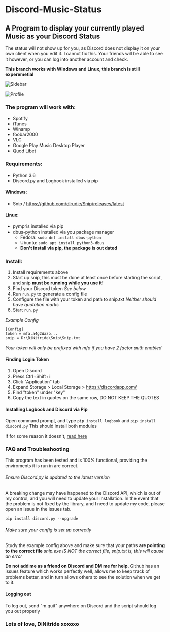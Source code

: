 # Discord-Music-Status
## A Program to display your currently played Music as your Discord Status

The status will not show up for you, as Discord does not display it on your own client when you edit it. I cannot fix this. Your friends will be able to see it however, or you can log into another account and check.

**This branch works with Windows and Linux, this branch is still experemetial**

![Sidebar](http://storage.dinitride.win/sidebar_example.png)

![Profile](http://storage.dinitride.win/profile_example.png)

### The program will work with:
- Spotify
- iTunes
- Winamp
- foobar2000
- VLC
- Google Play Music Desktop Player
- Quod Libet

### Requirements:
- Python 3.6
- Discord.py and Logbook installed via pip

#### Windows:
- Snip / https://github.com/dlrudie/Snip/releases/latest

#### Linux:
- pympris installed via pip
- dbus-python installed via you package manager 
    - Fedora: ```sudo dnf install dbus-python```
    - Ubuntu: ```sudo apt install python3-dbus```
    - **Don't install via pip, the package is out dated**
    
### Install:
1. Install requirements above
2. Start up snip, this must be done at least once before starting the script, and snip **must be running while you use it!**
3. Find your Discord token *See below*
4. Run `run.py` to generate a config file
5. Configure the file with your token and path to snip.txt *Neither should have quotation marks*
6. Start `run.py`

*Example Config*
```
[Config]
token = mfa.a4g2Wazb... 
snip = D:\DiNitride\Snip\Snip.txt
```

*Your token will only be prefixed with mfa if you have 2 factor auth enabled*

#### Finding Login Token
1. Open Discord
2. Press Ctrl+Shift+i
3. Click "Application" tab
4. Expand Storage > Local Storage > https://discordapp.com/
5. Find "token" under "key"
6. Copy the text in quotes on the same row, DO NOT KEEP THE QUOTES

#### Installing Logbook and Discord via Pip

Open command prompt, and type `pip install logbook` and `pip install discord.py`
This should install both modules

If for some reason it doesn't, [read here](https://packaging.python.org/tutorials/installing-packages/)

### FAQ and Troubleshooting
This program has been tested and is 100% functional, providing the enviroments it is run in are correct.

###### Ensure Discord.py is updated to the latest version
A breaking change may have happened to the Discord API, which is out of my control, and you will need to update your installation. In the event that the problem is not fixed by the library, and I need to update my code, please open an issue in the issues tab.

`pip install discord.py --upgrade`

###### Make sure your config is set up correctly
Study the example config above and make sure that your paths **are pointing to the correct file**
*snip.exe IS NOT the correct file, snip.txt is, this will cause an error*

**Do not add me as a friend on Discord and DM me for help.**
Github has an issues feature which works perfectly well, allows me to keep track of problems better, and in turn allows others to see the solution when we get to it.

#### Logging out
To log out, send "m.quit" anywhere on Discord and the script should log you out properly


### Lots of love, DiNitride xoxoxo

